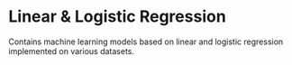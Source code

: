 # Linear & Logistic Regression
Contains machine learning models based on linear and logistic regression implemented on various datasets.
